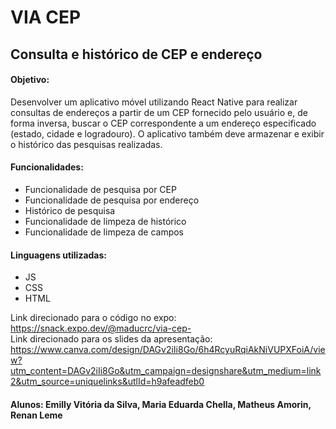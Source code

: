 # VIA CEP 
<html>

## Consulta e histórico de CEP e endereço

#### Objetivo: 
Desenvolver um aplicativo móvel utilizando React Native para realizar
consultas de endereços a partir de um CEP fornecido pelo usuário e, de forma
inversa, buscar o CEP correspondente a um endereço especificado (estado,
cidade e logradouro). O aplicativo também deve armazenar e exibir o histórico
das pesquisas realizadas.

#### Funcionalidades: 
<ul>
<li>Funcionalidade de pesquisa por CEP</li>
<li>Funcionalidade de pesquisa por endereço</li>
<li>Histórico de pesquisa</li>
<li>Funcionalidade de limpeza de histórico</li>
<li>Funcionalidade de limpeza de campos</li>
</ul>

#### Linguagens utilizadas:
<ul>
<li>JS</li>
<li>CSS</li>
<li>HTML</li>
</ul>

Link direcionado para o código no expo: https://snack.expo.dev/@maducrc/via-cep- <br>
Link direcionado para os slides da apresentação: https://www.canva.com/design/DAGv2iIi8Go/6h4RcyuRqiAkNiVUPXFoiA/view?utm_content=DAGv2iIi8Go&utm_campaign=designshare&utm_medium=link2&utm_source=uniquelinks&utlId=h9afeadfeb0

<h4>Alunos: Emilly Vitória da Silva, Maria Eduarda Chella, Matheus Amorin, Renan Leme</h4>
<html>






